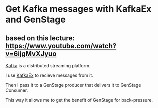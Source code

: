 # Get Kafka messages with KafkaEx and GenStage

## based on this lecture: https://www.youtube.com/watch?v=6ijgMvXJyuo

[Kafka](http://kafka.apache.org) is a distributed streaming platform.

I use [KafkaEx](https://github.com/kafkaex/kafka_ex) to recieve messages from it.

Then I pass it to a GenStage producer that delivers it to GenStage Consumer.

This way it allows me to get the benefit of GenStage for back-pressure.



